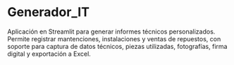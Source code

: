 # Generador_IT
Aplicación en Streamlit para generar informes técnicos personalizados. Permite registrar mantenciones, instalaciones y ventas de repuestos, con soporte para captura de datos técnicos, piezas utilizadas, fotografías, firma digital y exportación a Excel.
